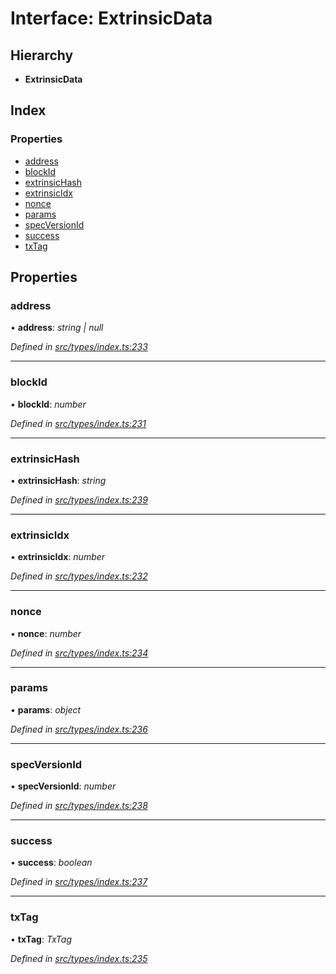 # Interface: ExtrinsicData

## Hierarchy

* **ExtrinsicData**

## Index

### Properties

* [address](extrinsicdata.md#address)
* [blockId](extrinsicdata.md#blockid)
* [extrinsicHash](extrinsicdata.md#extrinsichash)
* [extrinsicIdx](extrinsicdata.md#extrinsicidx)
* [nonce](extrinsicdata.md#nonce)
* [params](extrinsicdata.md#params)
* [specVersionId](extrinsicdata.md#specversionid)
* [success](extrinsicdata.md#success)
* [txTag](extrinsicdata.md#txtag)

## Properties

###  address

• **address**: *string | null*

*Defined in [src/types/index.ts:233](https://github.com/PolymathNetwork/polymesh-sdk/blob/91d79c8/src/types/index.ts#L233)*

___

###  blockId

• **blockId**: *number*

*Defined in [src/types/index.ts:231](https://github.com/PolymathNetwork/polymesh-sdk/blob/91d79c8/src/types/index.ts#L231)*

___

###  extrinsicHash

• **extrinsicHash**: *string*

*Defined in [src/types/index.ts:239](https://github.com/PolymathNetwork/polymesh-sdk/blob/91d79c8/src/types/index.ts#L239)*

___

###  extrinsicIdx

• **extrinsicIdx**: *number*

*Defined in [src/types/index.ts:232](https://github.com/PolymathNetwork/polymesh-sdk/blob/91d79c8/src/types/index.ts#L232)*

___

###  nonce

• **nonce**: *number*

*Defined in [src/types/index.ts:234](https://github.com/PolymathNetwork/polymesh-sdk/blob/91d79c8/src/types/index.ts#L234)*

___

###  params

• **params**: *object*

*Defined in [src/types/index.ts:236](https://github.com/PolymathNetwork/polymesh-sdk/blob/91d79c8/src/types/index.ts#L236)*

___

###  specVersionId

• **specVersionId**: *number*

*Defined in [src/types/index.ts:238](https://github.com/PolymathNetwork/polymesh-sdk/blob/91d79c8/src/types/index.ts#L238)*

___

###  success

• **success**: *boolean*

*Defined in [src/types/index.ts:237](https://github.com/PolymathNetwork/polymesh-sdk/blob/91d79c8/src/types/index.ts#L237)*

___

###  txTag

• **txTag**: *TxTag*

*Defined in [src/types/index.ts:235](https://github.com/PolymathNetwork/polymesh-sdk/blob/91d79c8/src/types/index.ts#L235)*
